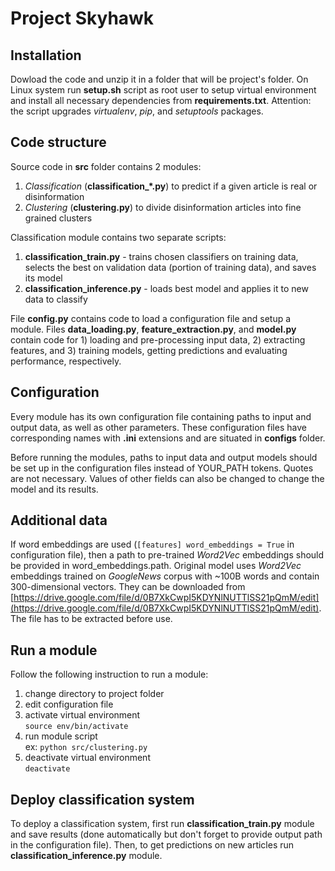 # Project Skyhawk

## Installation

Dowload the code and unzip it in a folder that will be project's folder. On Linux system run **setup.sh** script as root user to setup virtual environment and install all necessary dependencies from **requirements.txt**. Attention: the script upgrades *virtualenv*, *pip*, and *setuptools* packages.


## Code structure

Source code in **src** folder contains 2 modules:
1) *Classification* (**classification_*.py**) to predict if a given article is real or disinformation
2) *Clustering* (**clustering.py**) to divide disinformation articles into fine grained clusters

Classification module contains two separate scripts: 
1) **classification_train.py** - trains chosen classifiers on training data, selects the best on validation data (portion of training data), and saves its model
2) **classification_inference.py** - loads best model and applies it to new data to classify

File **config.py** contains code to load a configuration file and setup a module. Files **data_loading.py**, **feature_extraction.py**, and **model.py** contain code for 1) loading and pre-processing input data, 2) extracting features, and 3) training models, getting predictions and evaluating performance, respectively. 


## Configuration

Every module has its own configuration file containing paths to input and output data, as well as other parameters. These configuration files have corresponding names with **.ini** extensions and are situated in **configs** folder.

Before running the modules, paths to input data and output models should be set up in the configuration files instead of YOUR_PATH tokens. Quotes are not necessary. Values of other fields can also be changed to change the model and its results.


## Additional data

If word embeddings are used (`[features] word_embeddings = True` in configuration file), then a path to pre-trained *Word2Vec* embeddings should be provided in word_embeddings.path. Original model uses *Word2Vec* embeddings trained on *GoogleNews* corpus with ~100B words and contain 300-dimensional vectors. They can be downloaded from [https://drive.google.com/file/d/0B7XkCwpI5KDYNlNUTTlSS21pQmM/edit](https://drive.google.com/file/d/0B7XkCwpI5KDYNlNUTTlSS21pQmM/edit). The file has to be extracted before use. 


## Run a module

Follow the following instruction to run a module:
1) change directory to project folder 
2) edit configuration file
3) activate virtual environment<br />
 `source env/bin/activate`
4) run module script<br />
ex: `python src/clustering.py`
 5) deactivate virtual environment<br />
 `deactivate`


## Deploy classification system

To deploy a classification system, first run **classification_train.py** module and save results (done automatically but don't forget to provide output path in the configuration file). Then, to get predictions on new articles run **classification_inference.py** module.

